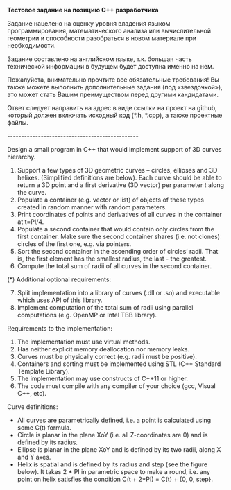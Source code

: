 ﻿**Тестовое задание на позицию C++ разработчика** 

Задание нацелено на оценку уровня владения языком программирования, математического анализа или вычислительной геометрии и способности разобраться в новом материале при необходимости. 

Задание составлено на английском языке, т.к. большая часть технической информации в будущем будет доступна именно на нем. 

Пожалуйста, внимательно прочтите все обязательные требования! Вы также можете выполнить дополнительные задания (под «звездочкой»), это может стать Вашим преимуществом перед другими кандидатами. 

Ответ следует направить на адрес в виде ссылки на проект на github, который должен включать исходный код (\*.h, \*.cpp), а также проектные файлы. 

\----------------------------------------------- 

Design a small program in C++ that would implement support of 3D curves hierarchy. 

1. Support a few types of 3D geometric curves – circles, ellipses and 3D helixes. (Simplified definitions are below). Each curve should be able to return a 3D point and a first derivative (3D vector) per parameter *t* along the curve. 
1. Populate a container (e.g. vector or list) of objects of these types created in random manner with random parameters. 
1. Print coordinates of points and derivatives of all curves in the container at t=PI/4. 
1. Populate a second container that would contain only circles from the first container. Make sure the second container shares (i.e. not clones) circles of the first one, e.g. via pointers. 
1. Sort the second container in the ascending order of circles’ radii. That is, the first element has the smallest radius, the last - the greatest. 
1. Compute the total sum of radii of all curves in the second container. 

(\*) Additional optional requirements: 

7. Split implementation into a library of curves (.dll or .so) and executable which uses API of this library. 
7. Implement computation of the total sum of radii using parallel computations (e.g. OpenMP or Intel TBB library). 

Requirements to the implementation: 

1. The implementation must use virtual methods. 
1. Has neither explicit memory deallocation nor memory leaks. 
1. Curves must be physically correct (e.g. radii must be positive). 
1. Containers and sorting must be implemented using STL (C++ Standard Template Library). 
1. The implementation may use constructs of C++11 or higher. 
1. The code must compile with any compiler of your choice (gcc, Visual C++, etc). 

Curve definitions: 

- All curves are parametrically defined, i.e. a point is calculated using some C(t) formula. 
- Circle is planar in the plane XoY (i.e. all Z-coordinates are 0) and is defined by its radius. 
- Ellipse is planar in the plane XoY and is defined by its two radii, along X and Y axes. 
- Helix is spatial and is defined by its radius and step (see the figure below). It takes 2 \* PI in parametric space to make a round, i.e. any point on helix satisfies the condition C(t + 2\*PI) = C(t) + {0, 0, step}. 